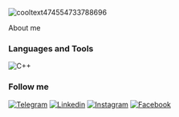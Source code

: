 
![cooltext474554733788696](https://github.com/user-attachments/assets/8570d843-2d6d-4fd4-bf81-a20fb1c70954)

About me 

### Languages and Tools
![C++](https://img.shields.io/badge/-C++-090909?style=for-the-badge&logo=C%2b%2b&logoColor=6296CC)
### Follow me 

[![Telegram](https://img.shields.io/badge/-Telegram-090909?style=for-thebadge&log=Telegram&logoColor=FF0000)](https://t.me/SurSuren)
[![Linkedin](https://img.shields.io/badge/-Linkedin-090909?style=for-thebadge&log=Linkedin&logoColor=FF0000)](https://www.linkedin.com/in/suren-sargsyan-25582a27a/)
[![Instagram](https://img.shields.io/badge/-Instagram-090909?style=for-thebadge&log=Instagram&logoColor=FF0000)](https://www.instagram.com/sursuren/)
[![Facebook](https://img.shields.io/badge/-Facebook-090909?style=for-thebadge&log=Facebook&logoColor=FF0000)](https://ww.facebook.com/suren.sargsyan.967)
